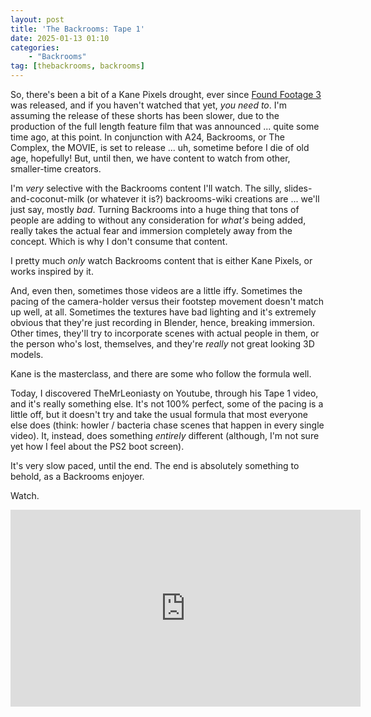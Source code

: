 ```yaml
---
layout: post
title: 'The Backrooms: Tape 1'
date: 2025-01-13 01:10
categories:
    - "Backrooms"
tag: [thebackrooms, backrooms]
---
```

So, there's been a bit of a Kane Pixels drought, ever since <a href="https://youtu.be/acdYs9tPLko?si=lKMN9wQ8WRGbjgWn" target="_blank">Found Footage 3</a> was released, and if you haven't watched that yet, *you need to*. I'm assuming the release of these shorts has been slower, due to the production of the full length feature film that was announced ... quite some time ago, at this point. In conjunction with A24, Backrooms, or The Complex, the MOVIE, is set to release ... uh, sometime before I die of old age, hopefully! But, until then, we have content to watch from other, smaller-time creators.

I'm *very* selective with the Backrooms content I'll watch. The silly, slides-and-coconut-milk (or whatever it is?) backrooms-wiki creations are ... we'll just say, mostly *bad*. Turning Backrooms into a huge thing that tons of people are adding to without any consideration for *what's* being added, really takes the actual fear and immersion completely away from the concept. Which is why I don't consume that content.

I pretty much *only* watch Backrooms content that is either Kane Pixels, or works inspired by it.

And, even then, sometimes those videos are a little iffy. Sometimes the pacing of the camera-holder versus their footstep movement doesn't match up well, at all. Sometimes the textures have bad lighting and it's extremely obvious that they're just recording in Blender, hence, breaking immersion. Other times, they'll try to incorporate scenes with actual people in them, or the person who's lost, themselves, and they're *really* not great looking 3D models.

Kane is the masterclass, and there are some who follow the formula well.

Today, I discovered TheMrLeoniasty on Youtube, through his Tape 1 video, and it's really something else. It's not 100% perfect, some of the pacing is a little off, but it doesn't try and take the usual formula that most everyone else does (think: howler / bacteria chase scenes that happen in every single video). It, instead, does something *entirely* different (although, I'm not sure yet how I feel about the PS2 boot screen).

It's very slow paced, until the end. The end is absolutely something to behold, as a Backrooms enjoyer.

Watch.

<iframe width="560" height="315" src="https://www.youtube.com/embed/9Rk1WAR1iL0?si=DUpykixF-K5DA2Oy" title="YouTube video player" frameborder="0" allow="accelerometer; autoplay; clipboard-write; encrypted-media; gyroscope; picture-in-picture; web-share" referrerpolicy="strict-origin-when-cross-origin" allowfullscreen></iframe>